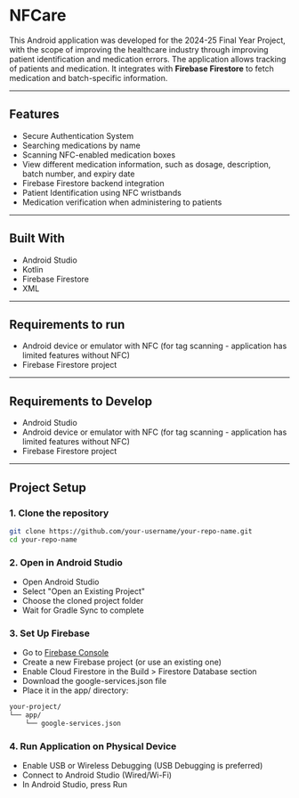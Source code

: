 # NFCare

This Android application was developed for the 2024-25 Final Year Project, with the scope of improving the healthcare industry through improving patient identification and medication errors. The application allows tracking of patients and medication. It integrates with **Firebase Firestore** to fetch medication and batch-specific information.

---

## Features

- Secure Authentication System
- Searching medications by name
- Scanning NFC-enabled medication boxes
- View different medication information, such as dosage, description, batch number, and expiry date
- Firebase Firestore backend integration
- Patient Identification using NFC wristbands
- Medication verification when administering to patients

---

## Built With
- Android Studio
- Kotlin
- Firebase Firestore
- XML

---

## Requirements to run

- Android device or emulator with NFC (for tag scanning - application has limited features without NFC)
- Firebase Firestore project 

--- 

## Requirements to Develop

- Android Studio
- Android device or emulator with NFC (for tag scanning - application has limited features without NFC)
- Firebase Firestore project 

---

## Project Setup

### 1. **Clone the repository**
```bash
git clone https://github.com/your-username/your-repo-name.git
cd your-repo-name
```

### 2. **Open in Android Studio**
- Open Android Studio
- Select "Open an Existing Project"
- Choose the cloned project folder
- Wait for Gradle Sync to complete

### 3. **Set Up Firebase**
- Go to [Firebase Console](https://console.firebase.google.com/)
- Create a new Firebase project (or use an existing one)
- Enable Cloud Firestore in the Build > Firestore Database section
- Download the google-services.json file
- Place it in the app/ directory:


```bash
your-project/
└── app/
    └── google-services.json
```


### 4. **Run Application on Physical Device**
- Enable USB or Wireless Debugging (USB Debugging is preferred)
- Connect to Android Studio (Wired/Wi-Fi)
- In Android Studio, press Run 

